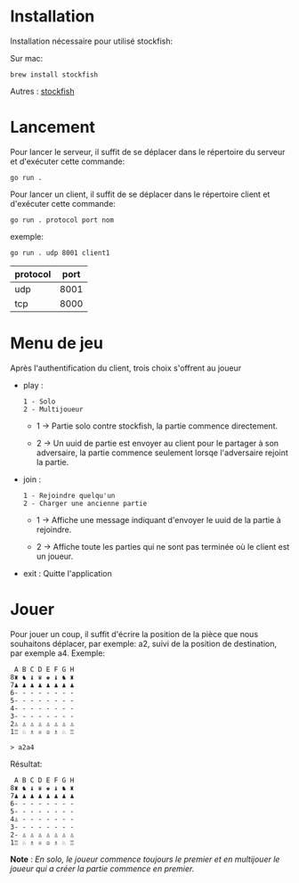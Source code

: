# Installation
Installation nécessaire pour utilisé stockfish:

Sur mac: 
```
brew install stockfish
```

Autres : [stockfish](https://stockfishchess.org/download/)


# Lancement

Pour lancer le serveur, il suffit de se déplacer dans le répertoire du serveur et d'exécuter cette commande:

```
go run .
```

Pour lancer un client, il suffit de se déplacer dans le répertoire client et d'exécuter cette commande:

```
go run . protocol port nom
```

exemple:
```
go run . udp 8001 client1
```

| protocol  | port  |
| --------- | --------- |
| udp | 8001 |
| tcp | 8000|

# Menu de jeu

Après l'authentification du client, trois choix s'offrent au joueur

- play :
    ```
    1 - Solo
    2 - Multijoueur
    ```
    - 1 -> Partie solo contre stockfish, la partie commence directement.

    - 2 -> Un uuid de partie est envoyer au client pour le partager à son adversaire, la partie commence seulement lorsqe l'adversaire rejoint la partie.

- join :
    ```
    1 - Rejoindre quelqu'un
    2 - Charger une ancienne partie
    ```

    - 1 -> Affiche une message indiquant d'envoyer le uuid de la partie à rejoindre.

    - 2 -> Affiche toute les parties qui ne sont pas terminée où le client est un joueur.

- exit : Quitte l'application
    
# Jouer

Pour jouer un coup, il suffit d'écrire la position de la pièce que nous souhaitons déplacer, par exemple: a2, suivi de la position de destination, par exemple a4. 
Exemple:

```
 A B C D E F G H
8♜ ♞ ♝ ♛ ♚ ♝ ♞ ♜ 
7♟ ♟ ♟ ♟ ♟ ♟ ♟ ♟ 
6- - - - - - - - 
5- - - - - - - - 
4- - - - - - - - 
3- - - - - - - - 
2♙ ♙ ♙ ♙ ♙ ♙ ♙ ♙ 
1♖ ♘ ♗ ♕ ♔ ♗ ♘ ♖ 

> a2a4
```
Résultat: 

```
 A B C D E F G H
8♜ ♞ ♝ ♛ ♚ ♝ ♞ ♜ 
7♟ ♟ ♟ ♟ ♟ ♟ ♟ ♟ 
6- - - - - - - - 
5- - - - - - - - 
4♙ - - - - - - - 
3- - - - - - - - 
2- ♙ ♙ ♙ ♙ ♙ ♙ ♙ 
1♖ ♘ ♗ ♕ ♔ ♗ ♘ ♖ 
```

**Note** : *En solo, le joueur commence toujours le premier et en multijouer le joueur qui a créer la partie commence en premier.*

